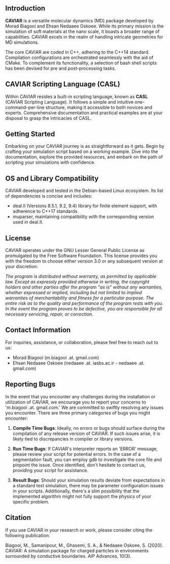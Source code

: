 ## Introduction

**CAVIAR** is a versatile molecular dynamics (MD) package developed by Morad Biagooi and Ehsan Nedaaee Oskoee. While its primary mission is the simulation of soft materials at the nano scale, it boasts a broader range of capabilities. CAVIAR excels in the realm of handling intricate geometries for MD simulations.

The core CAVIAR are coded in C++, adhering to the C++14 standard. Compilation configurations are orchestrated seamlessly with the aid of CMake. To complement its functionality, a selection of bash shell scripts has been devised for pre and post-processing tasks.

## CAVIAR Scripting Language (CASL)

Within CAVIAR resides a built-in scripting language, known as **CASL** (CAVIAR Scripting Language). It follows a simple and intuitive one-command-per-line structure, making it accessible to both novices and experts. Comprehensive documentation and practical examples are at your disposal to grasp the intricacies of CASL.

## Getting Started

Embarking on your CAVIAR journey is as straightforward as it gets. Begin by crafting your simulation script based on a working example. Dive into the documentation, explore the provided resources, and embark on the path of scripting your simulations with confidence.

## OS and Library Compatibility

CAVIAR developed and tested in the Debian-based Linux ecosystem. Its list of dependencies is concise and includes:

- deal.II (Versions 8.5.1, 9.2, 9.4) library for finite element support, with adherence to C++17 standards.
- muparser, maintaining compatibility with the corresponding version used in deal.II.



## License

CAVIAR operates under the GNU Lesser General Public License as promulgated by the Free Software Foundation. This license provides you with the freedom to choose either version 3.0 or any subsequent version at your discretion:

*The program is distributed without warranty, as permitted by applicable law. Except as expressly provided otherwise in writing, the copyright holders and other parties offer the program "as is" without any warranties, whether expressed or implied, including but not limited to implied warranties of merchantability and fitness for a particular purpose. The entire risk as to the quality and performance of the program rests with you. In the event the program proves to be defective, you are responsible for all necessary servicing, repair, or correction.*

## Contact Information

For inquiries, assistance, or collaboration, please feel free to reach out to us:

- Morad Biagooi (m.biagooi .at. gmail.com)
- Ehsan Nedaaee Oskoee (nedaaee .at. iasbs.ac.ir - nedaaee .at. gmail.com)

## Reporting Bugs

In the event that you encounter any challenges during the installation or utilization of CAVIAR, we encourage you to report your concerns to 'm.biagooi .at. gmail.com.' We are committed to swiftly resolving any issues you encounter. There are three primary categories of bugs you might encounter:

1. **Compile Time Bugs**: Ideally, no errors or bugs should surface during the compilation of any release version of CAVIAR. If such issues arise, it is likely tied to discrepancies in compiler or library versions.

2. **Run Time Bugs**: If CAVIAR's interpreter reports an 'ERROR' message, please review your script for potential errors. In the case of a segmentation fault, you can employ gdb to investigate the core file and pinpoint the issue. Once identified, don't hesitate to contact us, providing your script for assistance. 

3. **Result Bugs**: Should your simulation results deviate from expectations in a standard test simulation, there may be parameter configuration issues in your scripts. Additionally, there's a slim possibility that the implemented algorithm might not fully support the physics of your specific problem.

## Citation

If you use CAVIAR in your research or work, please consider citing the following publication:

Biagooi, M., Samanipour, M., Ghasemi, S. A., & Nedaaee Oskoee, S. (2020). CAVIAR: A simulation package for charged particles in environments surrounded by conductive boundaries. AIP Advances, 10(3).
